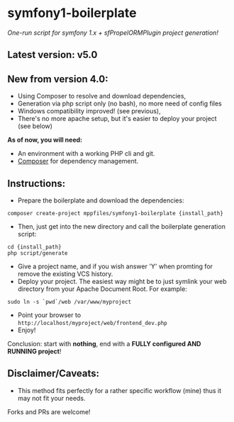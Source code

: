# symfony1-boilerplate #

*One-run script for symfony 1.x + sfPropelORMPlugin project generation!*

## Latest version: v5.0

## New from version 4.0:
* Using Composer to resolve and download dependencies,
* Generation via php script only (no bash), no more need of config files
* Windows compatibility improved! (see previous),
* There's no more apache setup, but it's easier to deploy your project (see below)

**As of now, you will need:**

- An environment with a working PHP cli and git.
- [Composer](http://getcomposer.org/) for dependency management.

## Instructions:

* Prepare the boilerplate and download the dependencies:

```
composer create-project mppfiles/symfony1-boilerplate {install_path}
```

* Then, just get into the new directory and call the boilerplate generation script:

```
cd {install_path}
php script/generate
```

* Give a project name, and if you wish answer 'Y' when promting for remove the existing VCS history.
* Deploy your project. The easiest way might be to just symlink your web directory from your Apache Document Root. For example:

```
sudo ln -s `pwd`/web /var/www/myproject
```

* Point your browser to `http://localhost/myproject/web/frontend_dev.php`
* Enjoy!

Conclusion: start with **nothing**, end with a **FULLY configured AND RUNNING project**!

## Disclaimer/Caveats:

- This method fits perfectly for a rather specific workflow (mine) thus it may not fit your needs.

Forks and PRs are welcome!
